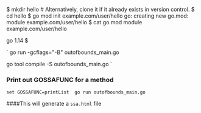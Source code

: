 $ mkdir hello # Alternatively, clone it if it already exists in version control.
$ cd hello
$ go mod init example.com/user/hello
go: creating new go.mod: module example.com/user/hello
$ cat go.mod
module example.com/user/hello

go 1.14
$



`
go run -gcflags="-B" outofbounds_main.go

go tool compile -S outofbounds_main.go
`

### Print out GOSSAFUNC for a method
`
set GOSSAFUNC=printList 
go run outofbounds_main.go
`

####This will generate a `ssa.html` file
